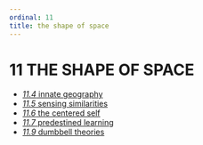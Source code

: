 ```yaml
---
ordinal: 11
title: the shape of space
---
```


# 11 THE SHAPE OF SPACE 

<ul><li><a href="http://aurellem.org/minsky/som-11.4.html"><em>11.4</em> innate geography</a></li><li><a href="http://aurellem.org/minsky/som-11.5.html"><em>11.5</em> sensing similarities</a></li><li><a href="http://aurellem.org/minsky/som-11.6.html"><em>11.6</em> the centered self</a></li><li><a href="http://aurellem.org/minsky/som-11.7.html"><em>11.7</em> predestined learning</a></li><li><a href="http://aurellem.org/minsky/som-11.9.html"><em>11.9</em> dumbbell theories</a></li> <br><br> </ul>